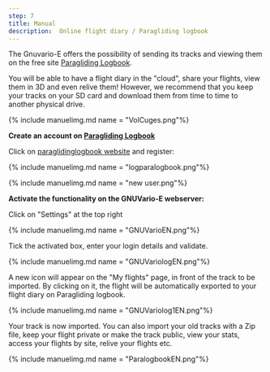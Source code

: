 ```yaml
---
step: 7
title: Manual
description:  Online flight diary / Paragliding logbook
---
```


The Gnuvario-E offers the possibility of sending its tracks and viewing them on the free site [Paragliding Logbook](https://paraglidinglogbook.com).



You will be able to have a flight diary in the "cloud", share your flights, view them in 3D and even relive them!
However, we recommend that you keep your tracks on your SD card and download them from time to time to another physical drive.
 
{% include manuelimg.md name = "VolCuges.png"%}



**Create an account on [Paragliding Logbook](https://paraglidinglogbook.com)**

Click on [paraglidinglogbook website](https://paraglidinglogbook.com) and  register:


{% include manuelimg.md name = "logparalogbook.png"%}


{% include manuelimg.md name = "new user.png"%}

**Activate the functionality on the GNUVario-E webserver:**

Click on "Settings" at the top right

{% include manuelimg.md name = "GNUVarioEN.png"%}

Tick the activated box, enter your login details and validate.

{% include manuelimg.md name = "GNUVariologEN.png"%}

A new icon will appear on the "My flights" page, in front of the track to be imported. By clicking on it, the flight will be automatically exported to your flight diary on Paragliding logbook.



{% include manuelimg.md name = "GNUVariolog1EN.png"%}

Your track is now imported. You can also import your old tracks with a Zip file, keep your flight private or make the track public, view your stats, access your flights by site, relive your flights etc.


{% include manuelimg.md name = "ParalogbookEN.png"%}